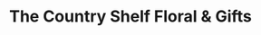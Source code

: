 ---
title: "The Country Shelf Floral & Gifts"
url: /modesto/the-country-shelf-floral-and-gifts/
shop: florist
---